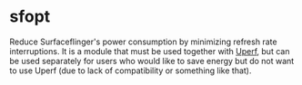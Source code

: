 # sfopt
Reduce Surfaceflinger's power consumption by minimizing refresh rate interruptions. It is a module that must be used together with [Uperf](https://github.com/WeirdMidas/Uperf), but can be used separately for users who would like to save energy but do not want to use Uperf (due to lack of compatibility or something like that).
